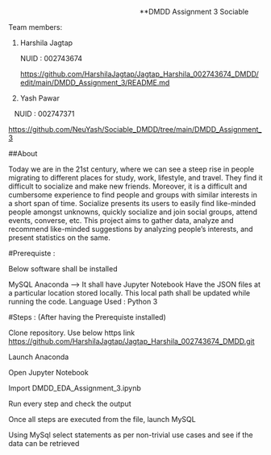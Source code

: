                                                                   **DMDD Assignment 3 Sociable

Team members: 

1. Harshila Jagtap

   NUID : 002743674
   
   https://github.com/HarshilaJagtap/Jagtap_Harshila_002743674_DMDD/edit/main/DMDD_Assignment_3/README.md

2. Yash Pawar


   NUID : 002747371
   
   
   https://github.com/NeuYash/Sociable_DMDD/tree/main/DMDD_Assignment_3
   
   
   
   ##About
   
   Today we are in the 21st century, where we can see a steep rise in people migrating to different places for study, work, lifestyle, and travel. They find it difficult to socialize and make new friends. Moreover, it is a difficult and cumbersome experience to find people and groups with similar interests in a short span of time. Socialize presents its users to easily find like-minded people amongst unknowns, quickly socialize and join social groups, attend events, converse, etc. This project aims to gather data, analyze and recommend like-minded suggestions by analyzing people’s interests, and present statistics on the same.
   
   
   #Prerequiste :

Below software shall be installed

MySQL
Anaconda --> It shall have Jupyter Notebook 
Have the JSON files at a particular location stored locally. This local path shall be updated while running the code.
Language Used : Python 3

#Steps : (After having the Prerequiste installed)

Clone repository. Use below https link https://github.com/HarshilaJagtap/Jagtap_Harshila_002743674_DMDD.git

Launch Anaconda

Open Jupyter Notebook

Import DMDD_EDA_Assignment_3.ipynb

Run every step and check the output

Once all steps are executed from the file, launch MySQL

Using MySql select statements as per non-trivial use cases and see if the data can be retrieved

              


